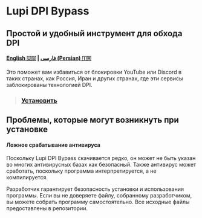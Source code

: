 # Lupi DPI Bypass
## Простой и удобный инструмент для обхода DPI
#### [English 🇺🇸](https://github.com/0netervezer0/Lupi-DPI-Bypass/blob/main/README.md)  |  [فارسی (Persian) 🇮🇷](https://github.com/0netervezer0/Lupi-DPI-Bypass/blob/main/README_fa.md)
Это поможет вам избавиться от блокировки YouTube или Discord в таких странах, как Россия, Иран и других странах, где эти сервисы заблокированы технологией DPI.
> ### [Установить](https://github.com/0netervezer0/Lupi-DPI-Bypass/releases/tag/1.4.1)
## Проблемы, которые могут возникнуть при установке
#### Ложное срабатывание антивируса
Поскольку Lupi DPI Bypass скачивается редко, он может не быть указан во многих антивирусных базах как безопасный. Также антивирус может сработать, поскольку программа интерпретируется, а не компилируется.

Разработчик гарантирует безопасность установки и использования программы. Если вы не доверяете файлу, собранному разработчиком, вы можете собрать программу самостоятельно. Все исходные файлы предоставлены в репозитории.
